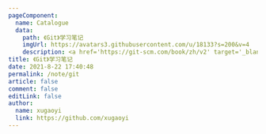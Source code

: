 ```yaml
---
pageComponent:
  name: Catalogue
  data:
    path: 《Git》学习笔记
    imgUrl: https://avatars3.githubusercontent.com/u/18133?s=200&v=4
    description: <a href='https://git-scm.com/book/zh/v2' target='_blank'>Git官网文档</a>的学习笔记，以官方文档为准。
title: 《Git》学习笔记
date: 2021-8-22 17:40:48
permalink: /note/git
article: false
comment: false
editLink: false
author:
  name: xugaoyi
  link: https://github.com/xugaoyi
---
```

